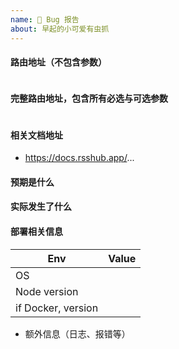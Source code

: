 ```yaml
---
name: 🐛 Bug 报告
about: 早起的小可爱有虫抓
---
```


<!--
请确保已阅读 [文档](https://docs.rsshub.app) 内相关部分，并按照模版提供信息，否则 issue 将被立即关闭。

由于部分源网站反爬缘故，演示地址一些 rss 会返回 status code 403，该问题不是 RSSHub 所致，请勿提交 issue。

请填写内容进code block区域，一行一个。
如果没有符合条件的内容，请填写`NOTEXIST`
-->

#### 路由地址（不包含参数）

```routes
```

#### 完整路由地址，包含所有必选与可选参数

```fullroutes
```

#### 相关文档地址

- https://docs.rsshub.app/...

#### 预期是什么

#### 实际发生了什么

#### 部署相关信息

<!--
如果是演示地址(rsshub.app)有此问题请删除此部分。

请确保您部署的是[主线 master 分支](https://github.com/DIYgod/RSSHub/tree/master)最新版 RSSHub。
-->

| Env                | Value         |
| ------------------ | ------------- |
| OS                 |               |
| Node version       |               |
| if Docker, version |               |

- 额外信息（日志、报错等）
